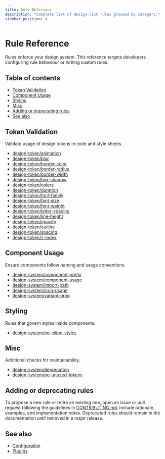 ```yaml
---
title: Rule Reference
description: "Complete list of design-lint rules grouped by category."
sidebar_position: 4
---
```


# Rule Reference

Rules enforce your design system. This reference targets developers configuring rule behaviour or writing custom rules.

## Table of contents
- [Token Validation](#token-validation)
- [Component Usage](#component-usage)
- [Styling](#styling)
- [Misc](#misc)
- [Adding or deprecating rules](#adding-or-deprecating-rules)
- [See also](#see-also)

## Token Validation
Validate usage of design tokens in code and style sheets.

- [design-token/animation](./design-token/animation.md)
- [design-token/blur](./design-token/blur.md)
- [design-token/border-color](./design-token/border-color.md)
- [design-token/border-radius](./design-token/border-radius.md)
- [design-token/border-width](./design-token/border-width.md)
- [design-token/box-shadow](./design-token/box-shadow.md)
- [design-token/colors](./design-token/colors.md)
- [design-token/duration](./design-token/duration.md)
- [design-token/font-family](./design-token/font-family.md)
- [design-token/font-size](./design-token/font-size.md)
- [design-token/font-weight](./design-token/font-weight.md)
- [design-token/letter-spacing](./design-token/letter-spacing.md)
- [design-token/line-height](./design-token/line-height.md)
- [design-token/opacity](./design-token/opacity.md)
- [design-token/outline](./design-token/outline.md)
- [design-token/spacing](./design-token/spacing.md)
- [design-token/z-index](./design-token/z-index.md)

## Component Usage
Ensure components follow naming and usage conventions.

- [design-system/component-prefix](./design-system/component-prefix.md)
- [design-system/component-usage](./design-system/component-usage.md)
- [design-system/import-path](./design-system/import-path.md)
- [design-system/icon-usage](./design-system/icon-usage.md)
- [design-system/variant-prop](./design-system/variant-prop.md)

## Styling
Rules that govern styles inside components.

- [design-system/no-inline-styles](./design-system/no-inline-styles.md)

## Misc
Additional checks for maintainability.

- [design-system/deprecation](./design-system/deprecation.md)
- [design-system/no-unused-tokens](./design-system/no-unused-tokens.md)

## Adding or deprecating rules
To propose a new rule or retire an existing one, open an issue or pull request following the guidelines in [CONTRIBUTING.md](../../CONTRIBUTING.md). Include rationale, examples, and implementation notes. Deprecated rules should remain in the documentation until removed in a major release.

## See also
- [Configuration](../configuration.md)
- [Plugins](../plugins.md)
